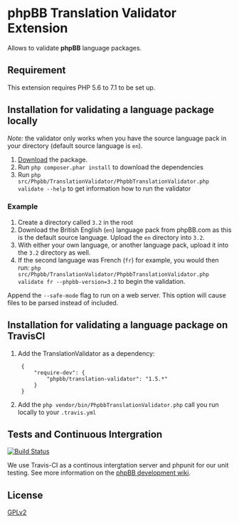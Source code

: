 # phpBB Translation Validator Extension

Allows to validate **phpBB** language packages.

## Requirement

This extension requires PHP 5.6 to 7.1 to be set up.

## Installation for validating a language package locally

*Note:* the validator only works when you have the source language pack in your directory (default source language is `en`).

1. [Download](https://github.com/phpbb/phpbb-translation-validator/archive/master.zip) the package.
2. Run `php composer.phar install` to download the dependencies
3. Run `php src/Phpbb/TranslationValidator/PhpbbTranslationValidator.php validate --help` to get information how to run the validator

### Example

1. Create a directory called `3.2` in the root
2. Download the British English (`en`) language pack from phpBB.com as this is the default source language. Upload the `en` directory into `3.2`.
3. With either your own language, or another language pack, upload it into the `3.2` directory as well.
4. If the second language was French (`fr`) for example, you would then run: `php src/Phpbb/TranslationValidator/PhpbbTranslationValidator.php validate fr --phpbb-version=3.2` to begin the validation.

Append the `--safe-mode` flag to run on a web server. This option will cause files to be parsed instead of included.

## Installation for validating a language package on TravisCI

1. Add the TranslationValidator as a dependency:

		{
			"require-dev": {
				"phpbb/translation-validator": "1.5.*"
			}
		}

2. Add the `php vendor/bin/PhpbbTranslationValidator.php` call you run locally to your `.travis.yml`

## Tests and Continuous Intergration

[![Build Status](https://travis-ci.org/phpbb/phpbb-translation-validator.png?branch=master)](https://travis-ci.org/phpbb/phpbb-translation-validator)

We use Travis-CI as a continous intergtation server and phpunit for our unit testing. See more information on the [phpBB development wiki](https://wiki.phpbb.com/Unit_Tests).

## License

[GPLv2](license.txt)
